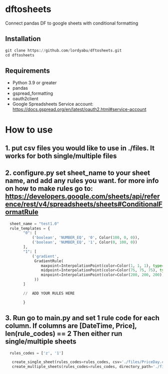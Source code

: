 # dftosheets
Connect pandas DF to google sheets with conditional formatting

## Installation
```python
git clone https://github.com/lordyabu/dftosheets.git
cd dftosheets
```

## Requirements

- Python 3.9 or greater
- pandas
- gspread_formatting
- oauth2client
- Google Spreadsheets Service account: https://docs.gspread.org/en/latest/oauth2.html#service-account

# How to use

## 1. put csv files you would like to use in ./files. It works for both single/multiple files
 
## 2. configure.py set sheet_name to your sheet name, and add any rules you want. for more info on how to make rules go to:  https://developers.google.com/sheets/api/reference/rest/v4/spreadsheets/sheets#ConditionalFormatRule
```python
  sheet_name = "test1.0"
  rule_templates = {
        "0": [
            ('boolean', 'NUMBER_EQ', '0', Color(100, 0, 0)),
            ('boolean', 'NUMBER_EQ', '1', Color(0, 100, 0))
        ],
        "1": [
            ('gradient',
             GradientRule(
                maxpoint=InterpolationPoint(color=Color(1, 1, 1), type='MAX'),
                midpoint=InterpolationPoint(color=Color(75, 75, 75), type='PERCENTILE', value="50"),
                minpoint=InterpolationPoint(color=Color(200, 200, 200), type='MIN')
             ))
        ]

        //  ADD YOUR RULES HERE

        }
```


## 3. Run go to main.py and set 1 rule code for each column. If columns are [DateTime, Price], len(rule_codes) == 2 Then either run single/multiple sheets
```python
  rules_codes = ['z', '1']

   create_single_sheet(rules_codes=rules_codes, csv='./files/PriceDay.csv', delete_current=True, grid_range='1:400')
   create_multiple_sheets(rules_codes=rules_codes, directory_path='./files/example_multiple', delete_current=True, grid_range='1:400')
```
